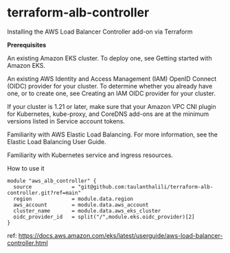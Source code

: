 # terraform-alb-controller
Installing the AWS Load Balancer Controller add-on via Terraform <br>


**Prerequisites**

An existing Amazon EKS cluster. To deploy one, see Getting started with Amazon EKS.

An existing AWS Identity and Access Management (IAM) OpenID Connect (OIDC) provider for your cluster. To determine whether you already have one, or to create one, see Creating an IAM OIDC provider for your cluster.

If your cluster is 1.21 or later, make sure that your Amazon VPC CNI plugin for Kubernetes, kube-proxy, and CoreDNS add-ons are at the minimum versions listed in Service account tokens.

Familiarity with AWS Elastic Load Balancing. For more information, see the Elastic Load Balancing User Guide.

Familiarity with Kubernetes service and ingress resources.

How to use it
```
module "aws_alb_controller" {
  source             = "git@github.com:taulanthalili/terraform-alb-controller.git?ref=main"
  region             = module.data.region
  aws_account        = module.data.aws_account
  cluster_name       = module.data.aws_eks_cluster
  oidc_provider_id   = split("/",module.eks.oidc_provider)[2]
}
```
ref: https://docs.aws.amazon.com/eks/latest/userguide/aws-load-balancer-controller.html